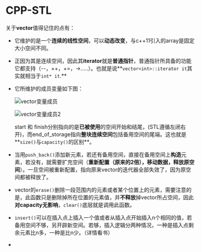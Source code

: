 # CPP-STL

关于**vector**值得记住的点有：

* 它维护的是一个**连续的线性空间**，可以**动态改变**，与c++11引入的array是固定大小空间不同。

* 正因为其是连续空间，因此其**iterator**就是**普通指针**，普通指针所具备的功能它都支持（--，++，+=，->.....）。也就是说**`vector<int>::iterator it`其实就相当于`int* it`.**

* 它所维护的成员变量如下图：

  ![vector变量成员](D:\cppLearning\figure\vector变量成员1.png)

  ![vector变量成员2](D:\cppLearning\figure\vector变量成员2.png)

  start 和 finish分别指向的是**已被使用**的空间开始和结尾，(STL遵循左闭右开)，而end_of_storage指向**整块连续空间**包括备用空间的尾端。这也就是**`size()`与`capacity()`的区别**。

* 当用`push_back()`添加新元素，若还有备用空间，直接在备用空间上**构造**元素，若没有，就需要扩充空间（**重新配置（原来的2倍），移动数据，释放原空间**）。一旦空间被重新配置，指向原来vector的迭代器全部失效了，因为原空间都被释放了。

* vector的`erase()`删除一段范围内的元素或者某个位置上的元素，需要注意的是，此函数只是删除掉所在位置的元素值，并**不释放**掉vector所占空间，因此**对capacity无影响**，`clear()`底层就是调用此函数。

* `insert()`可以在插入点上插入一个值或者从插入点开始插入n个相同的值，若备用空间不够，另开辟新空间。若够，插入逻辑分两种情况，一种是插入点剩余元素比n多，一种是比n少。（详情看书）

* ​


